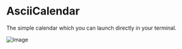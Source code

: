 # AsciiCalendar
The simple calendar which you can launch directly in your terminal.

![Image](https://github.com/losimen/AsciiCalendar/blob/master/image.jpg?raw=true)
